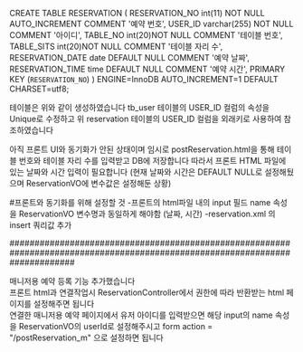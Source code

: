 
CREATE TABLE RESERVATION (
    RESERVATION_NO int(11) NOT NULL AUTO_INCREMENT COMMENT '예약 번호',
    USER_ID varchar(255) NOT NULL COMMENT '아이디',
    TABLE_NO int(20)NOT NULL COMMENT '테이블 번호',
    TABLE_SITS int(20)NOT NULL COMMENT '테이블 자리 수',
    RESERVATION_DATE date DEFAULT NULL COMMENT '예약 날짜',
    RESERVATION_TIME time DEFAULT NULL COMMENT '예약 시간',
     PRIMARY KEY (`RESERVATION_NO`)
) ENGINE=InnoDB AUTO_INCREMENT=1 DEFAULT CHARSET=utf8;

테이블은 위와 같이 생성하였습니다
tb_user 테이블의 USER_ID 컬럼의 속성을 Unique로 수정하고 위 reservation 테이블의 USER_ID 컬럼을 외래키로 사용하여 참조하였습니다

아직 프론트 UI와 동기화가 안된 상태이며 임시로 postReservation.html을 통해 테이블 번호와 테이블 자리 수를 입력받고 DB에 저장합니다
따라서 프론트 HTML 파일에 있는 날짜와 시간 입력이 필요합니다 
(현재 날짜와 시간은 DEFAULT NULL로 설정해뒀으며 ReservationVO에 변수값은 설정해둔 상황)

#프론트와 동기화를 위해 설정할 것
-프론트의 html파일 내의 input 필드 name 속성을 ReservationVO 변수명과 동일하게 해야함 (날짜, 시간)
-reservation.xml 의 insert 쿼리값 추가


#############################################################################################################################

매니저용 예약 등록 기능 추가했습니다  
프론트 html과 연결작업시 ReservationController에서 권한에 따라 반환받는 html 페이지를 설정해주면 됩니다  
연결한 매니저용 예약 페이지에서 유저 아이디를 입력받으면 해당 input의 name 속성을 ReservationVO의 userId로 설정해주시고 form action = "/postReservation_m" 으로 설정하면 됩니다  
